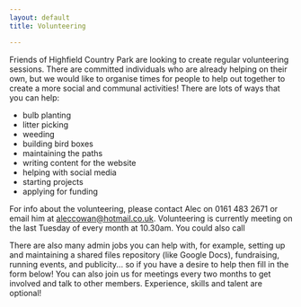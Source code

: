 ```yaml
---
layout: default
title: Volunteering

---
```

Friends of Highfield Country Park are looking to create regular volunteering sessions. There are committed individuals who are already helping on their own, but we would like to organise times for people to help out together to create a more social and communal activities! There are lots of ways that you can help:

* bulb planting
* litter picking
* weeding
* building bird boxes
* maintaining the paths
* writing content for the website
* helping with social media
* starting projects
* applying for funding

For info about the volunteering, please contact Alec on 0161 483 2671 or email him at aleccowan@hotmail.co.uk. Volunteering is currently meeting on the last Tuesday of every month at 10.30am. You could also call

There are also many admin jobs you can help with, for example, setting up and maintaining a shared files repository (like Google Docs), fundraising, running events, and publicity... so if you have a desire to help then fill in the form below! You can also join us for meetings every two months to get involved and talk to other members. Experience, skills and talent are optional!